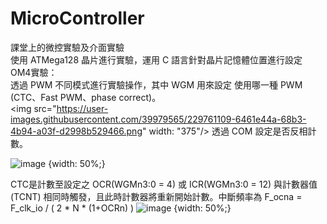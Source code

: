 # MicroController
課堂上的微控實驗及介面實驗  
使用 ATMega128 晶片進行實驗，運用 C 語言針對晶片記憶體位置進行設定  
OM4實驗：  
透過 PWM 不同模式進行實驗操作，其中 WGM 用來設定 使用哪一種 PWM (CTC、Fast PWM、phase correct)。  
<img src="https://user-images.githubusercontent.com/39979565/229761109-6461e44a-68b3-4b94-a03f-d2998b529466.png" width: "375"/>
透過 COM 設定是否反相計數。

![image](https://user-images.githubusercontent.com/39979565/229770003-02f6185d-a2ca-4fd3-8850-e9aa6b0915d3.png) {width: 50%;}


CTC是計數至設定之 OCR(WGMn3:0 = 4) 或 ICR(WGMn3:0 = 12) 與計數器值(TCNT) 相同時觸發，且此時計數器將重新開始計數。中斷頻率為 F_ocna = F_clk_io / ( 2 * N * (1+OCRn) )
![image](https://user-images.githubusercontent.com/39979565/229768548-614d8fd9-243e-472d-97d2-84411d8921ef.png) {width: 50%;}
 

